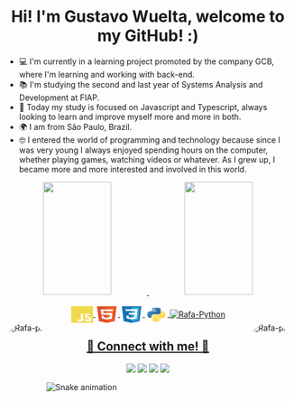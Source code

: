<h1 align="center"> Hi! I'm Gustavo Wuelta, welcome to my GitHub! :) </h1>


- 💻 I'm currently in a learning project promoted by the company GCB, where I'm learning and working with back-end.
- 📚 I'm studying the second and last year of Systems Analysis and Development at FIAP. 
- 🌱 Today my study is focused on Javascript and Typescript, always looking to learn and improve myself more and more in both.
- 🌍 I am from São Paulo, Brazil.
- 🤓 I entered the world of programming and technology because since I was very young I always enjoyed spending hours on the computer, whether playing games, watching videos or whatever. As I grew up, I became more and more interested and involved in this world.

<div align="center">
  <a href="https://github.com/GuWuelta">
  <img height="200em" width="49%" src="https://github-readme-stats.vercel.app/api?username=GuWuelta&show_icons=true&theme=monokai&include_all_commits=true&count_private=true"/>
  <img height="200em" width="49%" src="https://github-readme-stats.vercel.app/api/top-langs/?username=GuWuelta&layout=compact&langs_count=7&theme=monokai"/>
</div>

  <div style="display: inline_block"><br>
    <div align="center"> 
      <img align="center" alt="Rafa-Js" height="30" width="40" src="https://raw.githubusercontent.com/devicons/devicon/master/icons/javascript/javascript-plain.svg">
      <img align="center" alt="Rafa-HTML" height="30" width="40" src="https://raw.githubusercontent.com/devicons/devicon/master/icons/html5/html5-original.svg">
      <img align="center" alt="Rafa-CSS" height="30" width="40" src="https://raw.githubusercontent.com/devicons/devicon/master/icons/css3/css3-original.svg">
      <img align="center" alt="Rafa-Python" height="30" width="40" src="https://raw.githubusercontent.com/devicons/devicon/master/icons/python/python-original.svg">
      <img align="center" alt="Rafa-Python" height="30" width="40" src="https://cdn.jsdelivr.net/gh/devicons/devicon/icons/java/java-original.svg">
    </div>
    <img align="left" alt="Rafa-pic" height="150" style="border-radius:50px;" src="https://cdn.discordapp.com/attachments/1045500218541613168/1048466864843534366/gatoAndano.png">
  <img align="right" alt="Rafa-pic" height="150" style="border-radius:50px;" src="https://cdn.discordapp.com/attachments/1045500218541613168/1048466864843534366/gatoAndano.png">
</div>
 
<div align="center">
  <h2>
    💬 Connect with me! 💬
  </h2>
  <a href="https://www.facebook.com/profile.php?id=100007939398389" target="_blank"><img src="https://img.shields.io/badge/Facebook-1877F2?style=for-the-badge&logo=facebook&logoColor=white" target="_blank"></a>
  <a href="https://www.instagram.com/_guwuelta/" target="_blank"><img src="https://img.shields.io/badge/-Instagram-%23E4405F?style=for-the-badge&logo=instagram&logoColor=white" target="_blank"></a>
  <a href = "mailto:gustavo.wuelta@gmail.com"><img src="https://img.shields.io/badge/-Gmail-%23333?style=for-the-badge&logo=gmail&logoColor=white" target="_blank"></a>
  <a href="https://www.linkedin.com/in/gustavo-wuelta/" target="_blank"><img src="https://img.shields.io/badge/-LinkedIn-%230077B5?style=for-the-badge&logo=linkedin&logoColor=white" target="_blank"></a> 
  </div>
  
  ![Snake animation](https://github.com/GuWuelta/GuWuelta/blob/output/github-contribution-grid-snake.svg)
  


